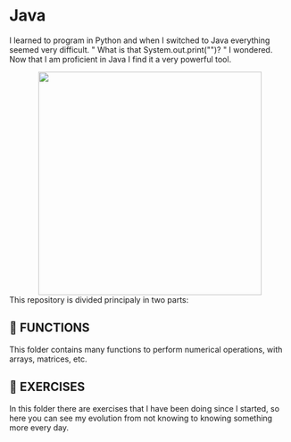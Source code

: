 <h1>Java</h1>
<p>I learned to program in Python and when I switched to Java everything seemed very difficult. " What is that System.out.print("")? " I wondered. Now that I am 
proficient in Java I find it a very powerful tool.</p>
<div align="center">
  <img src="https://1000logos.net/wp-content/uploads/2020/09/Java-Logo.png" width="400px" />
</div>
This repository is divided principaly in two parts:
<h2>📂 FUNCTIONS</h2>
<p>This folder contains many functions to perform numerical operations, with arrays, matrices, etc.</p>
<h2>📂 EXERCISES</h2>
<p>In this folder there are exercises that I have been doing since I started, so here you can see my evolution from not knowing to knowing something more every day.</p>
